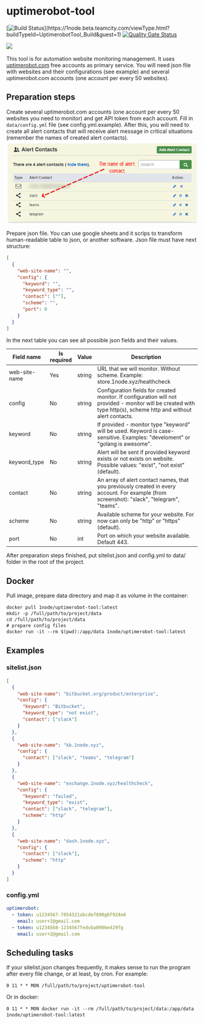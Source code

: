 # uptimerobot-tool 
[![Build Status](https://1node.beta.teamcity.com/app/rest/builds/buildType(id:UptimerobotTool_Build)/statusIcon)](https://1node.beta.teamcity.com/viewType.html?buildTypeId=UptimerobotTool_Build&guest=1)
[![Quality Gate Status](https://sonarcloud.io/api/project_badges/measure?project=1node-Solutions_uptimerobot-tool&metric=alert_status)](https://sonarcloud.io/dashboard?id=1node-Solutions_uptimerobot-tool)

![](https://cdn.opsmatters.com/sites/default/files/logos/uptime-robot-logo2.png)

This tool is for automation website monitoring management. It uses [uptimerobot.com](https://uptimerobot.com) free accounts as primary service.
You will need json file with websites and their configurations (see example) and several uptimerobot.com accounts 
(one account per every 50 websites).  

## Preparation steps

Create several uptimerobot.com accounts (one account per every 50 websites you need to monitor) and get API token from each account.
Fill in `data/config.yml` file (see config.yml.example). After this, you will need to create all alert contacts that will receive 
alert message in critical situations (remember the names of created alert contacts).
![alert_contacts_preview](img/alert_contacts.png)

Prepare json file. You can use google sheets and it scrips to transform human-readable table to json, or another software.
Json file must have next structure:
```json
[
  {
    "web-site-name": "",
    "config": {
      "keyword": "",
      "keyword_type": "",
      "contact": [""],
      "scheme": "",
      "port": 0
    }
  }
]
```

In the next table you can see all possible json fields and their values.  

| Field name    | Is required | Value  | Description                                                                                                                                                        |
|---------------|-------------|--------|--------------------------------------------------------------------------------------------------------------------------------------------------------------------|
| web-site-name | Yes         | string | URL that we will monitor. Without scheme. Example: store.1node.xyz/healthcheck                                                                                     |
| config        | No          | string | Configuration fields for created monitor. If configuration will not provided - monitor will be created with type http(s),  scheme http and without alert contacts. |
| keyword       | No          | string | If provided - monitor type "keyword" will be used. Keyword is case-sensitive.  Examples: "develoment" or "golang is awesome".                                      |
| keyword_type  | No          | string | Alert will be sent if provided keyword exists or not exists on website. Possible values: "exist", "not exist" (default).                                           |
| contact       | No          | string | An array of alert contact names, that you previously created in every account. For example (from screenshot): "slack", "telegram", "teams".                        |
| scheme        | No          | string | Available scheme for your website. For now can only be "http" or "https" (default).                                                                                |
| port          | No          | int    | Port on which your website available. Default 443.                                                                                                                 |

After preparation steps finished, put sitelist.json and config.yml to data/ folder in the root of the project.

## Docker

Pull image, prepare data directory and map it as volume in the container:
```shell script
docker pull 1node/uptimerobot-tool:latest
mkdir -p /full/path/to/project/data
cd /full/path/to/project/data
# prepare config files
docker run -it --rm $(pwd):/app/data 1node/uptimerobot-tool:latest
```

## Examples

### sitelist.json

```json
[
  {
    "web-site-name": "bitbucket.org/product/enterprise",
    "config": {
      "keyword": "Bitbucket",
      "keyword_type": "not exist",
      "contact": ["slack"]
    }
  },
  {
    "web-site-name": "kb.1node.xyz",
    "config": {
      "contact": ["slack", "teams", "telegram"]
    }
  },
  {
    "web-site-name": "exchange.1node.xyz/healthcheck",
    "config": {
      "keyword": "failed",
      "keyword_type": "exist",
      "contact": ["slack", "telegram"],
      "scheme": "http"
    }
  },
  {
    "web-site-name": "dash.1node.xyz",
    "config": {
      "contact": ["slack"],
      "scheme": "http"
    }
  }
]
```
### config.yml
```yaml
uptimerobot:
  - token: u1234567-7654321abcdef890g6f924e6
    email: user+1@gmail.com
  - token: u1234568-1234567fedvba0986e429fg
    email: user+2@gmail.com
```

## Scheduling tasks
If your sitelist.json changes frequently, it makes sense to run the program after every file change, or at least, by cron.
For example:
```
0 11 * * MON /full/path/to/project/uptimerobot-tool
```
Or in docker:
```
0 11 * * MON docker run -it --rm /full/path/to/project/data:/app/data 1node/uptimerobot-tool:latest
```
